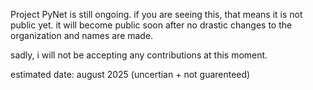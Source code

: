 Project PyNet is still ongoing. if you are seeing this, that means it is not public yet.
it will become public soon after no drastic changes to the organization and names are made.

sadly, i will not be accepting any contributions at this moment.

estimated date: august 2025 (uncertian + not guarenteed)